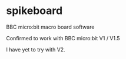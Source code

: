 # spikeboard

BBC micro:bit macro board software


Confirmed to work with
BBC micro:bit V1 / V1.5

I have yet to try with V2. 

